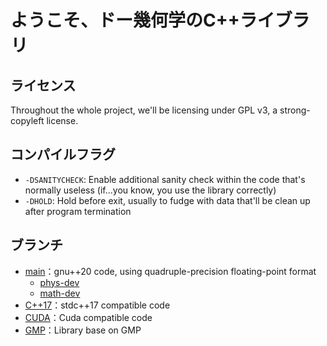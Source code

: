 # ようこそ、ドー幾何学のC++ライブラリ

## ライセンス

Throughout the whole project, we'll be licensing under GPL v3, a strong-copyleft license.

## コンパイルフラグ

- `-DSANITYCHECK`: Enable additional sanity check within the code that's normally useless (if...you know, you use the library correctly)
- `-DHOLD`: Hold before exit, usually to fudge with data that'll be clean up after program termination

## ブランチ

- [main](./main)：gnu++20 code, using quadruple-precision floating-point format
  - [phys-dev](./phys-dev)
  - [math-dev](./math-dev)
- [C++17](./C++17)：stdc++17 compatible code
- [CUDA](./CUDA)：Cuda compatible code
- [GMP](./GMP)：Library base on GMP
